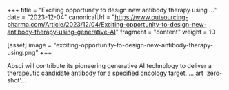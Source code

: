 +++
title = "Exciting opportunity to design new antibody therapy using ..."
date = "2023-12-04"
canonicalUrl = "https://www.outsourcing-pharma.com/Article/2023/12/04/Exciting-opportunity-to-design-new-antibody-therapy-using-generative-AI"
fragment = "content"
weight = 10

[asset]
    image = "exciting-opportunity-to-design-new-antibody-therapy-using.png"
+++

Absci will contribute its pioneering generative AI technology to deliver a 
therapeutic candidate antibody for a specified oncology target. ... art 
'zero-shot'...

